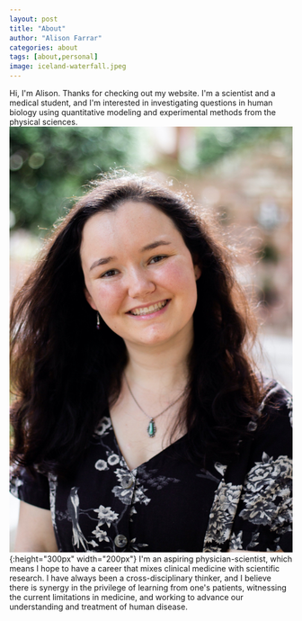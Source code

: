 ```yaml
---
layout: post
title: "About"
author: "Alison Farrar"
categories: about
tags: [about,personal]
image: iceland-waterfall.jpeg
---
```


Hi, I'm Alison. Thanks for checking out my website. I'm a scientist and a medical student, and I'm interested in investigating questions in human biology using quantitative modeling and experimental methods from the physical sciences. 
![Picture of Alison](/assets/img/alison-headshot.jpeg){:height="300px" width="200px"}
I'm an aspiring physician-scientist, which means I hope to have a career that mixes clinical medicine with scientific research. I have always been a cross-disciplinary thinker, and I believe there is synergy in the privilege of learning from one's patients, witnessing the current limitations in medicine, and working to advance our understanding and treatment of human disease. 

